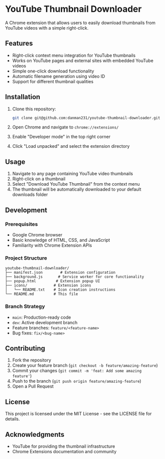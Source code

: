 # YouTube Thumbnail Downloader

A Chrome extension that allows users to easily download thumbnails from YouTube videos with a simple right-click.

## Features

- Right-click context menu integration for YouTube thumbnails
- Works on YouTube pages and external sites with embedded YouTube videos
- Simple one-click download functionality
- Automatic filename generation using video ID
- Support for different thumbnail qualities

## Installation

1. Clone this repository:
   ```bash
   git clone git@github.com:danman231/youtube-thumbnail-downloader.git
   ```

2. Open Chrome and navigate to `chrome://extensions/`

3. Enable "Developer mode" in the top right corner

4. Click "Load unpacked" and select the extension directory

## Usage

1. Navigate to any page containing YouTube video thumbnails
2. Right-click on a thumbnail
3. Select "Download YouTube Thumbnail" from the context menu
4. The thumbnail will be automatically downloaded to your default downloads folder

## Development

### Prerequisites
- Google Chrome browser
- Basic knowledge of HTML, CSS, and JavaScript
- Familiarity with Chrome Extension APIs

### Project Structure
```
youtube-thumbnail-downloader/
├── manifest.json        # Extension configuration
├── background.js       # Service worker for core functionality
├── popup.html         # Extension popup UI
├── icons/            # Extension icons
│   └── README.txt    # Icon creation instructions
└── README.md         # This file
```

### Branch Strategy
- `main`: Production-ready code
- `dev`: Active development branch
- Feature branches: `feature/<feature-name>`
- Bug fixes: `fix/<bug-name>`

## Contributing

1. Fork the repository
2. Create your feature branch (`git checkout -b feature/amazing-feature`)
3. Commit your changes (`git commit -m 'feat: Add some amazing feature'`)
4. Push to the branch (`git push origin feature/amazing-feature`)
5. Open a Pull Request

## License

This project is licensed under the MIT License - see the LICENSE file for details.

## Acknowledgments

- YouTube for providing the thumbnail infrastructure
- Chrome Extensions documentation and community 